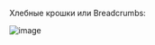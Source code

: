 Хлебные крошки или Breadcrumbs:

![image](https://github.com/user-attachments/assets/eaa970cc-12c0-4346-87cd-e11ffbd9bf17)
